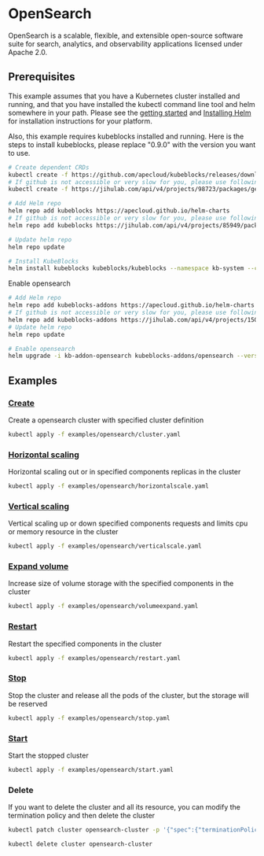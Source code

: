# OpenSearch

OpenSearch is a scalable, flexible, and extensible open-source software suite for search, analytics, and observability applications licensed under Apache 2.0.

## Prerequisites

This example assumes that you have a Kubernetes cluster installed and running, and that you have installed the kubectl command line tool and helm somewhere in your path. Please see the [getting started](https://kubernetes.io/docs/setup/)  and [Installing Helm](https://helm.sh/docs/intro/install/) for installation instructions for your platform.

Also, this example requires kubeblocks installed and running. Here is the steps to install kubeblocks, please replace "0.9.0" with the version you want to use.
```bash
# Create dependent CRDs
kubectl create -f https://github.com/apecloud/kubeblocks/releases/download/v0.9.0/kubeblocks_crds.yaml
# If github is not accessible or very slow for you, please use following command instead
kubectl create -f https://jihulab.com/api/v4/projects/98723/packages/generic/kubeblocks/v0.9.0/kubeblocks_crds.yaml

# Add Helm repo 
helm repo add kubeblocks https://apecloud.github.io/helm-charts
# If github is not accessible or very slow for you, please use following repo instead
helm repo add kubeblocks https://jihulab.com/api/v4/projects/85949/packages/helm/stable

# Update helm repo
helm repo update

# Install KubeBlocks
helm install kubeblocks kubeblocks/kubeblocks --namespace kb-system --create-namespace --version="0.9.0"
```
Enable opensearch
```bash
# Add Helm repo 
helm repo add kubeblocks-addons https://apecloud.github.io/helm-charts
# If github is not accessible or very slow for you, please use following repo instead
helm repo add kubeblocks-addons https://jihulab.com/api/v4/projects/150246/packages/helm/stable
# Update helm repo
helm repo update

# Enable opensearch 
helm upgrade -i kb-addon-opensearch kubeblocks-addons/opensearch --version 0.9.0 -n kb-system  
``` 

## Examples

### [Create](cluster.yaml) 
Create a opensearch cluster with specified cluster definition 
```bash
kubectl apply -f examples/opensearch/cluster.yaml
```

### [Horizontal scaling](horizontalscale.yaml)
Horizontal scaling out or in specified components replicas in the cluster
```bash
kubectl apply -f examples/opensearch/horizontalscale.yaml
```

### [Vertical scaling](verticalscale.yaml)
Vertical scaling up or down specified components requests and limits cpu or memory resource in the cluster
```bash
kubectl apply -f examples/opensearch/verticalscale.yaml
```

### [Expand volume](volumeexpand.yaml)
Increase size of volume storage with the specified components in the cluster
```bash
kubectl apply -f examples/opensearch/volumeexpand.yaml
```

### [Restart](restart.yaml)
Restart the specified components in the cluster
```bash
kubectl apply -f examples/opensearch/restart.yaml
```

### [Stop](stop.yaml)
Stop the cluster and release all the pods of the cluster, but the storage will be reserved
```bash
kubectl apply -f examples/opensearch/stop.yaml
```

### [Start](start.yaml)
Start the stopped cluster
```bash
kubectl apply -f examples/opensearch/start.yaml
```

### Delete
If you want to delete the cluster and all its resource, you can modify the termination policy and then delete the cluster
```bash
kubectl patch cluster opensearch-cluster -p '{"spec":{"terminationPolicy":"WipeOut"}}' --type="merge"

kubectl delete cluster opensearch-cluster
```
